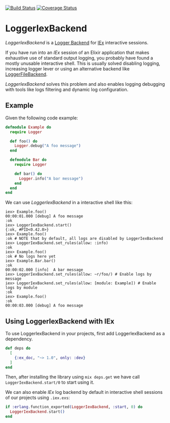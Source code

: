 [![Build Status](https://travis-ci.org/alvivi/logger_iex_backend.svg?branch=master)](https://travis-ci.org/alvivi/logger_iex_backend)
[![Coverage Status](https://coveralls.io/repos/github/alvivi/logger_iex_backend/badge.svg?branch=master)](https://coveralls.io/github/alvivi/logger_iex_backend?branch=master)

# LoggerIexBackend

*LoggerIexBackend* is a
[Logger Backend](https://hexdocs.pm/logger/master/Logger.html#module-backends)
for [IEx](https://hexdocs.pm/iex/IEx.html) interactive sessions.

If you have run into an *IEx* session of an Elixir application that makes
exhaustive use of standard output logging, you probably have found a mostly
unusable interactive shell. This is usually solved disabling logging, increasing
logger lever or using an alternative backend like
[LoggerFileBackend](https://github.com/onkel-dirtus/logger_file_backend).

*LoggerIexBackend* solves this problem and also enables logging debugging
with tools like logs filtering and dynamic log configuration.


## Example

Given the following code example:

```elixir
defmodule Example do
  require Logger

  def foo() do
    Logger.debug("A foo message")
  end

  defmodule Bar do
    require Logger

    def bar() do
      Logger.info("A bar message")
    end
  end
end
```

We can use *LoggerIexBackend* in a interactive shell like this:

```none
iex> Example.foo()
00:00:01.000 [debug] A foo message
:ok
iex> LoggerIexBackend.start()
{:ok, #PID<0.42.0>}
iex> Example.foo()
:ok # NOTE that by default, all logs are disabled by LoggerIexBackend
iex> LoggerIexBackend.set_rules(allow: :info)
:ok
iex> Example.foo()
:ok # No logs here yet
iex> Example.Bar.bar()
:ok
00:00:02.000 [info]  A bar message
iex> LoggerIexBackend.set_rules(allow: ~r/foo/) # Enable logs by message
iex> LoggerIexBackend.set_rules(allow: [module: Example]) # Enable logs by module
:ok
iex> Example.foo()
:ok
00:00:03.000 [debug] A foo message
```

## Using LoggerIexBackend with IEx

To use LoggerIexBackend in your projects, first add LoggerIexBackend as a
dependency.

```elixir
def deps do
  [
    {:ex_doc, "~> 1.0", only: :dev}
  ]
end
```

Then, after installing the library using `mix deps.get` we have call
`LoggerIexBackend.start/0` to start using it.

We can also enable *IEx* log backend by default in interactive shell sessions of
our projects using `.iex.exs`:

```elixir
if :erlang.function_exported(LoggerIexBackend, :start, 0) do
  LoggerIexBackend.start()
end
```
